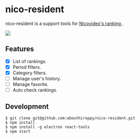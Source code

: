# nico-resident

nico-resident is a support tools for [Nicovideo's  ranking ](http://www.nicovideo.jp/ranking).


![](gif/intro.gif)

## Features
- [x] List of rankings.
- [x] Period filters.
- [x] Category filters.
- [ ] Manage user's history.
- [ ] Manage favorite.
- [ ] Auto check rankings.

## Development
```
$ git clone git@github.com:abouthiroppy/nico-resident.git
$ npm install
$ npm install -g electron react-tools
$ npm start
```
